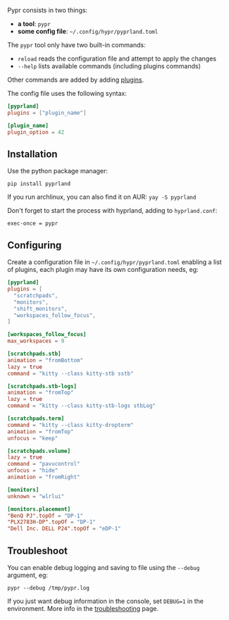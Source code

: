 Pypr consists in two things:

- **a tool**: `pypr`
- **some config file**: `~/.config/hypr/pyprland.toml`

The `pypr` tool only have two built-in commands:

- `reload` reads the configuration file and attempt to apply the changes
- `--help` lists available commands (including plugins commands)

Other commands are added by adding [plugins](Plugins).

The config file uses the following syntax:

```toml
[pyprland]
plugins = ["plugin_name"]

[plugin_name]
plugin_option = 42
```

## Installation

Use the python package manager:

```
pip install pyprland
```

If you run archlinux, you can also find it on AUR: `yay -S pyprland`

Don't forget to start the process with hyprland, adding to `hyprland.conf`:

```
exec-once = pypr
```

## Configuring

Create a configuration file in `~/.config/hypr/pyprland.toml` enabling a list of plugins, each plugin may have its own configuration needs, eg:

```toml
[pyprland]
plugins = [
  "scratchpads",
  "monitors",
  "shift_monitors",
  "workspaces_follow_focus",
]

[workspaces_follow_focus]
max_workspaces = 9

[scratchpads.stb]
animation = "fromBottom"
lazy = true
command = "kitty --class kitty-stb sstb"

[scratchpads.stb-logs]
animation = "fromTop"
lazy = true
command = "kitty --class kitty-stb-logs stbLog"

[scratchpads.term]
command = "kitty --class kitty-dropterm"
animation = "fromTop"
unfocus = "keep"

[scratchpads.volume]
lazy = true
command = "pavucontrol"
unfocus = "hide"
animation = "fromRight"

[monitors]
unknown = "wlrlui"

[monitors.placement]
"BenQ PJ".topOf = "DP-1"
"PLX2783H-DP".topOf = "DP-1"
"Dell Inc. DELL P24".topOf = "eDP-1"

```
## Troubleshoot

You can enable debug logging and saving to file using the `--debug` argument, eg:

```
pypr --debug /tmp/pypr.log
```

If you just want debug information in the console, set `DEBUG=1` in the environment.
More info in the [troubleshooting](Troubleshooting) page.
